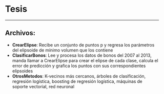 # Tesis
-------
## Archivos:
- **CrearElipse**: Recibe un conjunto de puntos p y regresa los parámetros del elipsoide de mínimo volumen que los contiene
- **ClasificarBonos**: Lee y procesa los datos de bonos del 2007 al 2013, manda llamar a CrearElipse para crear el elipse de cada clase, calcula el error de predicción y grafica los puntos con sus correspondientes elipsoides
- **OtrosMetodos**: K-vecinos más cercanos, árboles de clasificación, regresión logística, boosting de regresión logística, máquinas de soporte vectorial, red neuronal
